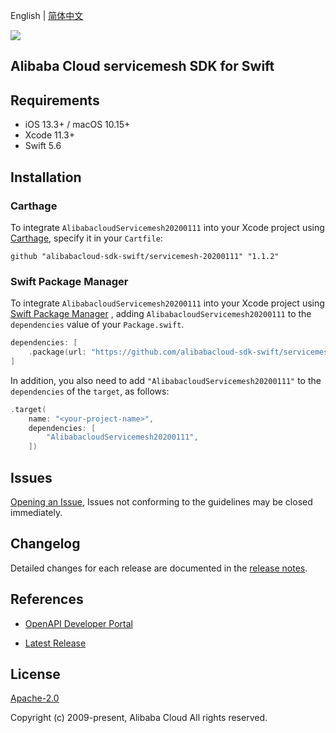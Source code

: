 English | [简体中文](README-CN.md)

![](https://aliyunsdk-pages.alicdn.com/icons/AlibabaCloud.svg)

## Alibaba Cloud servicemesh SDK for Swift

## Requirements

- iOS 13.3+ / macOS 10.15+
- Xcode 11.3+
- Swift 5.6

## Installation

### Carthage

To integrate `AlibabacloudServicemesh20200111` into your Xcode project using [Carthage](https://github.com/Carthage/Carthage), specify it in your `Cartfile`:

```ogdl
github "alibabacloud-sdk-swift/servicemesh-20200111" "1.1.2"
```

### Swift Package Manager

To integrate `AlibabacloudServicemesh20200111` into your Xcode project using [Swift Package Manager](https://swift.org/package-manager/) , adding `AlibabacloudServicemesh20200111` to the `dependencies` value of your `Package.swift`.

```swift
dependencies: [
    .package(url: "https://github.com/alibabacloud-sdk-swift/servicemesh-20200111.git", from: "1.1.2")
]
```

In addition, you also need to add `"AlibabacloudServicemesh20200111"` to the `dependencies` of the `target`, as follows:

```swift
.target(
    name: "<your-project-name>",
    dependencies: [
        "AlibabacloudServicemesh20200111",
    ])
```

## Issues

[Opening an Issue](https://github.com/alibabacloud-sdk-swift/servicemesh-20200111/issues/new), Issues not conforming to the guidelines may be closed immediately.

## Changelog

Detailed changes for each release are documented in the [release notes](./ChangeLog.txt).

## References

* [OpenAPI Developer Portal](https://next.api.alibabacloud.com/home)
- [Latest Release](https://github.com/alibabacloud-sdk-swift/servicemesh-20200111)

## License

[Apache-2.0](http://www.apache.org/licenses/LICENSE-2.0)

Copyright (c) 2009-present, Alibaba Cloud All rights reserved.
